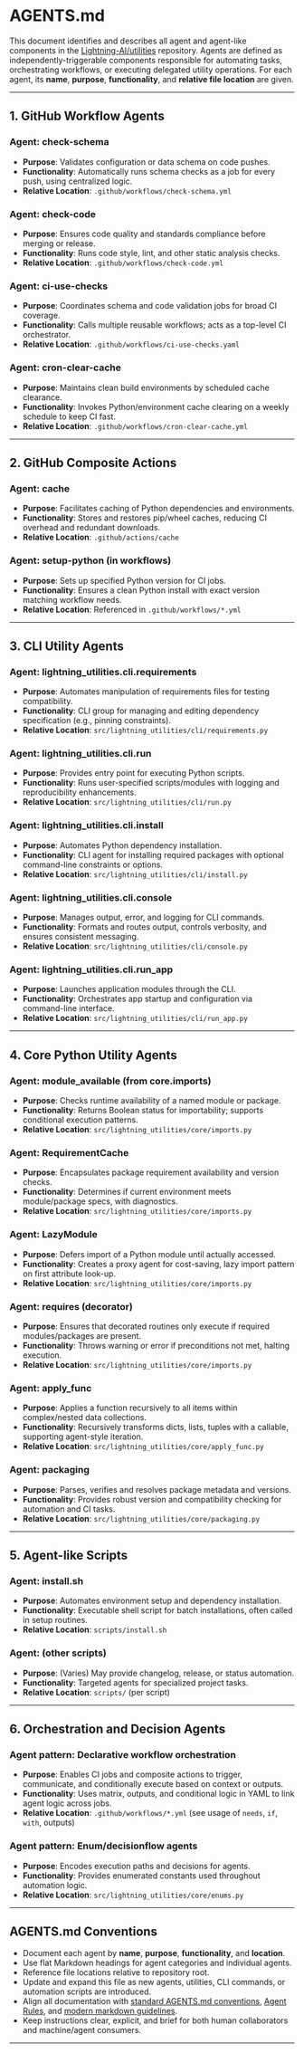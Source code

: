 # AGENTS.md

This document identifies and describes all agent and agent-like components in the [Lightning-AI/utilities](https://github.com/Lightning-AI/utilities) repository. Agents are defined as independently-triggerable components responsible for automating tasks, orchestrating workflows, or executing delegated utility operations. For each agent, its **name**, **purpose**, **functionality**, and **relative file location** are given.

---

## 1. GitHub Workflow Agents

### Agent: check-schema
- **Purpose**: Validates configuration or data schema on code pushes.
- **Functionality**: Automatically runs schema checks as a job for every push, using centralized logic.
- **Relative Location**: `.github/workflows/check-schema.yml`

### Agent: check-code
- **Purpose**: Ensures code quality and standards compliance before merging or release.
- **Functionality**: Runs code style, lint, and other static analysis checks.
- **Relative Location**: `.github/workflows/check-code.yml`

### Agent: ci-use-checks
- **Purpose**: Coordinates schema and code validation jobs for broad CI coverage.
- **Functionality**: Calls multiple reusable workflows; acts as a top-level CI orchestrator.
- **Relative Location**: `.github/workflows/ci-use-checks.yaml`

### Agent: cron-clear-cache
- **Purpose**: Maintains clean build environments by scheduled cache clearance.
- **Functionality**: Invokes Python/environment cache clearing on a weekly schedule to keep CI fast.
- **Relative Location**: `.github/workflows/cron-clear-cache.yml`

---

## 2. GitHub Composite Actions

### Agent: cache
- **Purpose**: Facilitates caching of Python dependencies and environments.
- **Functionality**: Stores and restores pip/wheel caches, reducing CI overhead and redundant downloads.
- **Relative Location**: `.github/actions/cache`

### Agent: setup-python (in workflows)
- **Purpose**: Sets up specified Python version for CI jobs.
- **Functionality**: Ensures a clean Python install with exact version matching workflow needs.
- **Relative Location**: Referenced in `.github/workflows/*.yml`

---

## 3. CLI Utility Agents

### Agent: lightning_utilities.cli.requirements
- **Purpose**: Automates manipulation of requirements files for testing compatibility.
- **Functionality**: CLI group for managing and editing dependency specification (e.g., pinning constraints).
- **Relative Location**: `src/lightning_utilities/cli/requirements.py`

### Agent: lightning_utilities.cli.run
- **Purpose**: Provides entry point for executing Python scripts.
- **Functionality**: Runs user-specified scripts/modules with logging and reproducibility enhancements.
- **Relative Location**: `src/lightning_utilities/cli/run.py`

### Agent: lightning_utilities.cli.install
- **Purpose**: Automates Python dependency installation.
- **Functionality**: CLI agent for installing required packages with optional command-line constraints or options.
- **Relative Location**: `src/lightning_utilities/cli/install.py`

### Agent: lightning_utilities.cli.console
- **Purpose**: Manages output, error, and logging for CLI commands.
- **Functionality**: Formats and routes output, controls verbosity, and ensures consistent messaging.
- **Relative Location**: `src/lightning_utilities/cli/console.py`

### Agent: lightning_utilities.cli.run_app
- **Purpose**: Launches application modules through the CLI.
- **Functionality**: Orchestrates app startup and configuration via command-line interface.
- **Relative Location**: `src/lightning_utilities/cli/run_app.py`

---

## 4. Core Python Utility Agents

### Agent: module_available (from core.imports)
- **Purpose**: Checks runtime availability of a named module or package.
- **Functionality**: Returns Boolean status for importability; supports conditional execution patterns.
- **Relative Location**: `src/lightning_utilities/core/imports.py`

### Agent: RequirementCache
- **Purpose**: Encapsulates package requirement availability and version checks.
- **Functionality**: Determines if current environment meets module/package specs, with diagnostics.
- **Relative Location**: `src/lightning_utilities/core/imports.py`

### Agent: LazyModule
- **Purpose**: Defers import of a Python module until actually accessed.
- **Functionality**: Creates a proxy agent for cost-saving, lazy import pattern on first attribute look-up.
- **Relative Location**: `src/lightning_utilities/core/imports.py`

### Agent: requires (decorator)
- **Purpose**: Ensures that decorated routines only execute if required modules/packages are present.
- **Functionality**: Throws warning or error if preconditions not met, halting execution.
- **Relative Location**: `src/lightning_utilities/core/imports.py`

### Agent: apply_func
- **Purpose**: Applies a function recursively to all items within complex/nested data collections.
- **Functionality**: Recursively transforms dicts, lists, tuples with a callable, supporting agent-style iteration.
- **Relative Location**: `src/lightning_utilities/core/apply_func.py`

### Agent: packaging
- **Purpose**: Parses, verifies and resolves package metadata and versions.
- **Functionality**: Provides robust version and compatibility checking for automation and CI tasks.
- **Relative Location**: `src/lightning_utilities/core/packaging.py`

---

## 5. Agent-like Scripts

### Agent: install.sh
- **Purpose**: Automates environment setup and dependency installation.
- **Functionality**: Executable shell script for batch installations, often called in setup routines.
- **Relative Location**: `scripts/install.sh`

### Agent: (other scripts)
- **Purpose**: (Varies) May provide changelog, release, or status automation.
- **Functionality**: Targeted agents for specialized project tasks.
- **Relative Location**: `scripts/` (per script)

---

## 6. Orchestration and Decision Agents

### Agent pattern: Declarative workflow orchestration
- **Purpose**: Enables CI jobs and composite actions to trigger, communicate, and conditionally execute based on context or outputs.
- **Functionality**: Uses matrix, outputs, and conditional logic in YAML to link agent logic across jobs.
- **Relative Location**: `.github/workflows/*.yml` (see usage of `needs`, `if`, `with`, outputs)

### Agent pattern: Enum/decisionflow agents
- **Purpose**: Encodes execution paths and decisions for agents.
- **Functionality**: Provides enumerated constants used throughout automation logic.
- **Relative Location**: `src/lightning_utilities/core/enums.py`

---

## AGENTS.md Conventions

- Document each agent by **name**, **purpose**, **functionality**, and **location**.
- Use flat Markdown headings for agent categories and individual agents.
- Reference file locations relative to repository root.
- Update and expand this file as new agents, utilities, CLI commands, or automation scripts are introduced.
- Align all documentation with [standard AGENTS.md conventions](https://github.com/openai/agents.md), [Agent Rules](https://agent-rules.org/), and [modern markdown guidelines](https://docs.github.com/en/get-started/writing-on-github/getting-started-with-writing-and-formatting-on-github/basic-writing-and-formatting-syntax).
- Keep instructions clear, explicit, and brief for both human collaborators and machine/agent consumers.

---
